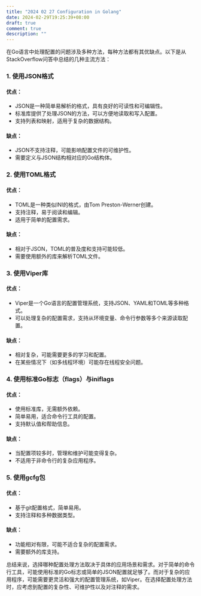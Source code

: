 ```yaml
---
title: "2024 02 27 Configuration in Golang"
date: 2024-02-29T19:25:39+08:00
draft: true
comment: true
description: ""
---
```



在Go语言中处理配置的问题涉及多种方法，每种方法都有其优缺点。以下是从StackOverflow问答中总结的几种主流方法：

### 1. 使用JSON格式

#### 优点：
- JSON是一种简单易解析的格式，具有良好的可读性和可编辑性。
- 标准库提供了处理JSON的方法，可以方便地读取和写入配置。
- 支持列表和映射，适用于复杂的数据结构。

#### 缺点：
- JSON不支持注释，可能影响配置文件的可维护性。
- 需要定义与JSON结构相对应的Go结构体。

### 2. 使用TOML格式

#### 优点：
- TOML是一种类似INI的格式，由Tom Preston-Werner创建。
- 支持注释，易于阅读和编辑。
- 适用于简单的配置需求。

#### 缺点：
- 相对于JSON，TOML的普及度和支持可能较低。
- 需要使用额外的库来解析TOML文件。

### 3. 使用Viper库

#### 优点：
- Viper是一个Go语言的配置管理系统，支持JSON、YAML和TOML等多种格式。
- 可以处理复杂的配置需求，支持从环境变量、命令行参数等多个来源读取配置。

#### 缺点：
- 相对复杂，可能需要更多的学习和配置。
- 在某些情况下（如多线程环境）可能存在线程安全问题。

### 4. 使用标准Go标志（flags）与iniflags

#### 优点：
- 使用标准库，无需额外依赖。
- 简单易用，适合命令行工具的配置。
- 支持默认值和帮助信息。

#### 缺点：
- 当配置项较多时，管理和维护可能变得复杂。
- 不适用于非命令行的复杂应用程序。

### 5. 使用gcfg包

#### 优点：
- 基于git配置格式，简单易用。
- 支持注释和多种数据类型。

#### 缺点：
- 功能相对有限，可能不适合复杂的配置需求。
- 需要额外的库支持。

总结来说，选择哪种配置处理方法取决于具体的应用场景和需求。对于简单的命令行工具，可能使用标准的Go标志或简单的JSON配置就足够了。而对于复杂的应用程序，可能需要更灵活和强大的配置管理系统，如Viper。在选择配置处理方法时，应考虑到配置的复杂性、可维护性以及对注释的需求。
